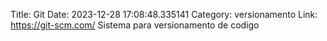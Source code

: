 Title: Git
Date: 2023-12-28 17:08:48.335141
Category: versionamento
Link: https://git-scm.com/
Sistema para versionamento de codigo
